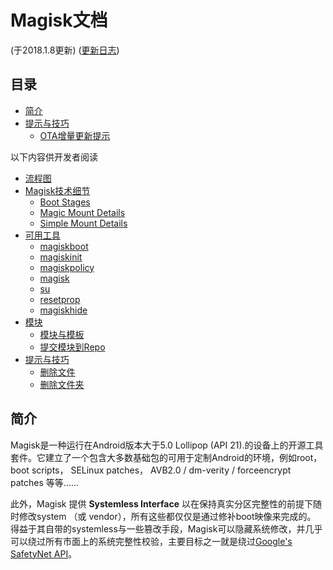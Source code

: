 # Magisk文档
(于2018.1.8更新) ([更新日志](changelog.md))

## 目录

- [简介](#introduction)
- [提示与技巧](tips.md)
    - [OTA增量更新提示](tips.md#ota-installation-tips)

以下内容供开发者阅读

- [流程图](https://cdn.rawgit.com/topjohnwu/Magisk/7d1082b1cb91db90ed0a29d8b092723fc3d69c58/docs/procedures.html)
- [Magisk技术细节](details.md)
    - [Boot Stages](details.md#boot-stages)
    - [Magic Mount Details](details.md#magic-mount-details)
    - [Simple Mount Details](details.md#simple-mount-details)
- [可用工具](tools.md)
    - [magiskboot](tools.md#magiskboot)
    - [magiskinit](tools.md#magiskinit)
    - [magiskpolicy](tools.md#magiskpolicy)
    - [magisk](tools.md#magisk)
    - [su](tools.md#su)
    - [resetprop](tools.md#resetprop)
    - [magiskhide](tools.md#magiskhide)
- [模块](modules.md)
    - [模块与模板](modules.md#magisk-module-format)
    - [提交模块到Repo](https://github.com/topjohnwu/Magisk_Repo_Submissions)
- [提示与技巧](tips.md)
    - [删除文件](tips.md#remove-files)
    - [删除文件夹](tips.md#remove-folders)

    
## 简介
Magisk是一种运行在Android版本大于5.0 Lollipop (API 21).的设备上的开源工具套件。它建立了一个包含大多数基础包的可用于定制Android的环境，例如root， boot scripts， SELinux patches， AVB2.0 / dm-verity / forceencrypt patches 等等……

此外，Magisk 提供 **Systemless Interface** 以在保持真实分区完整性的前提下随时修改system （或 vendor），所有这些都仅仅是通过修补boot映像来完成的。 得益于其自带的systemless与一些篡改手段，Magisk可以隐藏系统修改，并几乎可以绕过所有市面上的系统完整性校验，主要目标之一就是绕过[Google's SafetyNet API](https://developer.android.com/training/safetynet/index.html)。
